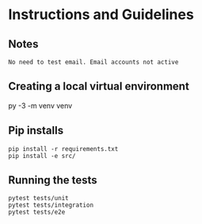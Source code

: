# Instructions and Guidelines

## Notes
```
No need to test email. Email accounts not active
```

## Creating a local virtual environment
py -3 -m venv venv

## Pip installs
```
pip install -r requirements.txt
pip install -e src/
```

## Running the tests
```
pytest tests/unit
pytest tests/integration
pytest tests/e2e
```